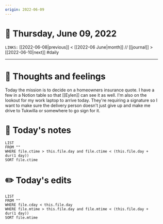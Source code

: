 ```yaml
---
origin: 2022-06-09
---
```

# 📅 Thursday, June 09, 2022
`LINKS:` [[2022-06-08|previous]] < [[2022-06 June|month]] // [[journal]] > [[2022-06-10|next]] 
#daily

---
# 💭 Thoughts and feelings
Today the mission is to decide on a homeowners insurance quote. I have a few in a Notion table so that [[Eylen]] can see it as well. I'm also on the lookout for my work laptop to arrive today. They're requiring a signature so I want to make sure the delivery person doesn't just give up and make me drive to Tukwilla or somewhere to go sign for it. 

# 📝 Today's notes
```dataview
LIST 
FROM ""
WHERE file.ctime > this.file.day and file.ctime < (this.file.day + dur(1 day))
SORT file.ctime
```
# ✏️ Today's edits
```dataview
LIST
FROM ""
WHERE file.cday < this.file.day
WHERE file.mtime > this.file.day and file.mtime < (this.file.day + dur(1 day))
SORT file.mtime
```